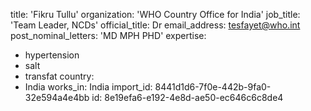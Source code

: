 title: 'Fikru Tullu'
organization: 'WHO Country Office for India'
job_title: 'Team Leader, NCDs'
official_title: Dr
email_address: tesfayet@who.int
post_nominal_letters: 'MD MPH PHD'
expertise:
  - hypertension
  - salt
  - transfat
country:
  - India
works_in: India
import_id: 8441d1d6-7f0e-442b-9fa0-32e594a4e4bb
id: 8e19efa6-e192-4e8d-ae50-ec646c6c8de4
